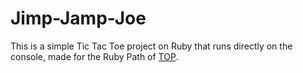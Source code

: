 # Jimp-Jamp-Joe
This is a simple Tic Tac Toe project on Ruby that runs directly on the console, made for the Ruby Path of [TOP](https://www.theodinproject.com/).